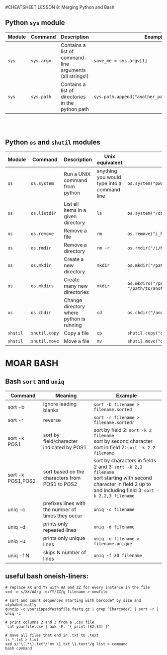 #CHEATSHEET LESSON 8: Merging Python and Bash


## Python `sys` module

Module | Command  |  Description | Example
-------|----------|--------------|---------
`sys` | `sys.argv` | Contains a list of command-line arguments (all strings!) |`save_me = sys.argv[1]`
`sys` | `sys.path` | Contains a list of directories in the python path |`sys.path.append("another_path_i_want_to_access")`

<br><br>

## Python `os` and `shutil` modules
Module | Command  |  Description | Unix equivalent | Example
-------|----------|--------------|-----------------|--------
`os` | `os.system` | Run a UNIX command from python | anything you would type into a command line | `os.system("pwd")`
`os` | `os.listdir`| List all items in a given directory | `ls` | `os.system("/directory/of/interest/")`
`os` | `os.remove` | Remove a file | `rm` | `os.remove("i_hate_this_file.txt")`
`os` | `os.rmdir` | Remove a directory | `rm -r`| `os.rmdir("/i/hate/this/directory/")`
`os` | `os.mkdir`  | Create a new directory | `mkdir` |`os.mkdir("/path/to/brand/new/directory/")`
`os` | `os.mkdirs`  | Create many new directories | `mkdir`|`os.mkdirs("/path/to/a/brand/new/directory/", "/path/to/another/brand/new/directory/")`
`os` | `os.chdir`  | Change directory where python is running | `cd` | `os.chdir("/another/directory/where/i/want/to/be/")`
`shutil` | `shutil.copy` | Copy a file | `cp` | `shutil.copy("old_file.txt", "new_file.txt")`
`shutil` | `shutil.move` | Move a file | `mv` | `shutil.move("old_file.txt", "new_file.txt")`



# MOAR BASH

## Bash `sort` and `uniq`
Command | Meaning | Example
----------|--------|---------
sort -b | ignore leading blanks | `sort -b filename > filename.sorted`
sort -r | reverse | `sort -r filename > filename.sortedr`
sort -k POS1 | sort by field/character indicated by POS1 | sort by field 2: `sort -k 2 filename` <br> sort by second character sort in field 2: `sort -k 2.2 filename`
sort -k POS1,POS2 | sort based on the characters from POS1 to POS2 | sort by characters in fields 2 and 3: `sort -k 2,3 filename` <br> sort starting with second character in field 2 up to and including field 3: `sort -k 2.2,3 filename`
uniq -c | prefixes lines with the number of times they occur | `uniq -c filename`
uniq -d | prints only repeated lines | `uniq -d filename`
uniq -u | prints only unique lines | `uniq -u filename > filename.unique`
uniq -f N | skips N number of lines | `uniq -f 30 filename`

## useful bash oneish-liners:

```
# replace XX and YY with AA and ZZ for every instance in the file
sed -e s/XX/AA/g -e/YY/ZZ/g filename > newfile

# sort and count sequences starting with barcodeY by size and alphabetically
gunzip -c yourzippedfastqfile.fastq.gz | grep ^[barcodeY] | sort -r | uniq -c

# print columns 2 and 3 from a .csv file
`cat yourfile.csv | awk -F, '{ print ($2,$3) }'

# move all files that end in .txt to .text
ls *.txt > list 
sed s/"\(.*\).txt"/"mv \1.txt \1.text"/g list > command
bash command
```




